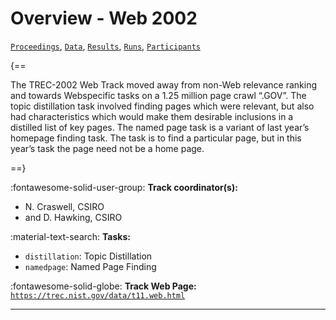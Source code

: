 # Overview - Web 2002

[`Proceedings`](./proceedings.md), [`Data`](./data.md), [`Results`](./results.md), [`Runs`](./runs.md), [`Participants`](./participants.md)

{==

The TREC-2002 Web Track moved away from non-Web relevance ranking and towards Webspecific tasks on a 1.25 million page crawl “.GOV”. The topic distillation task involved finding pages which were relevant, but also had characteristics which would make them desirable inclusions in a distilled list of key pages. The named page task is a variant of last year’s homepage finding task. The task is to find a particular page, but in this year’s task the page need not be a home page.

==}

:fontawesome-solid-user-group: **Track coordinator(s):**

- N. Craswell, CSIRO 
- and D. Hawking, CSIRO 

:material-text-search: **Tasks:**

- `distillation`: Topic Distillation 
- `namedpage`: Named Page Finding 

:fontawesome-solid-globe: **Track Web Page:** [`https://trec.nist.gov/data/t11.web.html`](https://trec.nist.gov/data/t11.web.html) 

---

